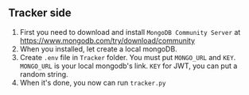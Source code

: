 ## Tracker side ##
1. First you need to download and install `MongoDB Community Server` at https://www.mongodb.com/try/download/community
2. When you installed, let create a local mongoDB.
3. Create `.env` file in `Tracker` folder. You must put `MONGO_URL` and `KEY`. `MONGO_URL` is your local mongodb's link. `KEY` for JWT, you can put a random string.
4. When it's done, you now can run `tracker.py`
   
